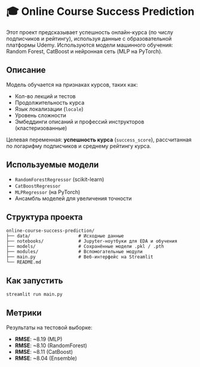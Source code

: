 # 🎓 Online Course Success Prediction

Этот проект предсказывает успешность онлайн-курса (по числу подписчиков и рейтингу), используя данные с образовательной платформы Udemy. Используются модели машинного обучения: Random Forest, CatBoost и нейронная сеть (MLP на PyTorch).

## Описание

Модель обучается на признаках курсов, таких как:
- Кол-во лекций и тестов
- Продолжительность курса
- Язык локализации (`locale`)
- Уровень сложности
- Эмбеддинги описаний и профессий инструкторов (кластеризованные)

Целевая переменная: **успешность курса** (`success_score`), рассчитанная по логарифму подписчиков и среднему рейтингу курса.

## Используемые модели

- `RandomForestRegressor` (scikit-learn)
- `CatBoostRegressor`
- `MLPRegressor` (на PyTorch)
- Ансамбль моделей для увеличения точности

## Структура проекта

```
online-course-success-prediction/
├── data/                  # Исходные данные
├── notebooks/             # Jupyter-ноутбуки для EDA и обучения
├── models/                # Сохранённые модели .pkl / .pth
├── modules/               # Вспомогательные модули
├── main.py                # Веб-интерфейс на Streamlit
└── README.md
```

## Как запустить

   ```bash
   streamlit run main.py
   ```


## Метрики

Результаты на тестовой выборке:
- **RMSE**: ~8.19 (MLP)
- **RMSE**: ~8.10 (RandomForest)
- **RMSE**: ~8.11 (CatBoost)
- **RMSE**: ~8.04 (Ensemble)